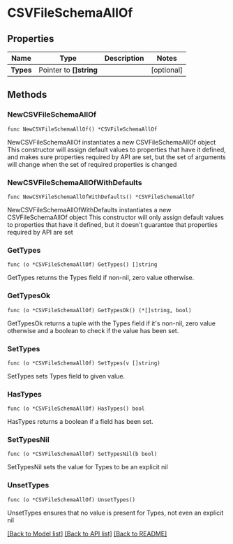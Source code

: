 # CSVFileSchemaAllOf

## Properties

Name | Type | Description | Notes
------------ | ------------- | ------------- | -------------
**Types** | Pointer to **[]string** |  | [optional] 

## Methods

### NewCSVFileSchemaAllOf

`func NewCSVFileSchemaAllOf() *CSVFileSchemaAllOf`

NewCSVFileSchemaAllOf instantiates a new CSVFileSchemaAllOf object
This constructor will assign default values to properties that have it defined,
and makes sure properties required by API are set, but the set of arguments
will change when the set of required properties is changed

### NewCSVFileSchemaAllOfWithDefaults

`func NewCSVFileSchemaAllOfWithDefaults() *CSVFileSchemaAllOf`

NewCSVFileSchemaAllOfWithDefaults instantiates a new CSVFileSchemaAllOf object
This constructor will only assign default values to properties that have it defined,
but it doesn't guarantee that properties required by API are set

### GetTypes

`func (o *CSVFileSchemaAllOf) GetTypes() []string`

GetTypes returns the Types field if non-nil, zero value otherwise.

### GetTypesOk

`func (o *CSVFileSchemaAllOf) GetTypesOk() (*[]string, bool)`

GetTypesOk returns a tuple with the Types field if it's non-nil, zero value otherwise
and a boolean to check if the value has been set.

### SetTypes

`func (o *CSVFileSchemaAllOf) SetTypes(v []string)`

SetTypes sets Types field to given value.

### HasTypes

`func (o *CSVFileSchemaAllOf) HasTypes() bool`

HasTypes returns a boolean if a field has been set.

### SetTypesNil

`func (o *CSVFileSchemaAllOf) SetTypesNil(b bool)`

 SetTypesNil sets the value for Types to be an explicit nil

### UnsetTypes
`func (o *CSVFileSchemaAllOf) UnsetTypes()`

UnsetTypes ensures that no value is present for Types, not even an explicit nil

[[Back to Model list]](../README.md#documentation-for-models) [[Back to API list]](../README.md#documentation-for-api-endpoints) [[Back to README]](../README.md)


